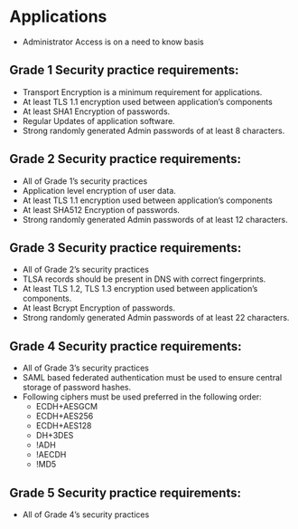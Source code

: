 # Applications
* Administrator Access is on a need to know basis 

## Grade 1 Security practice requirements: 
* Transport Encryption is a minimum requirement for applications.
* At least TLS 1.1 encryption used between application’s components
* At least SHA1 Encryption of passwords.
* Regular Updates of application software. 
* Strong randomly generated Admin passwords of at least 8 characters.

## Grade 2 Security practice requirements: 
* All of Grade 1’s security practices 
* Application level encryption of user data.  
* At least TLS 1.1 encryption used between application’s components
* At least SHA512 Encryption of passwords.
* Strong randomly generated Admin passwords of at least 12 characters.

## Grade 3 Security practice requirements: 
* All of Grade 2’s security practices 
* TLSA records should be present in DNS with correct fingerprints. 
* At least TLS 1.2, TLS 1.3 encryption used between application’s components.
* At least Bcrypt Encryption of passwords.
* Strong randomly generated Admin passwords of at least 22 characters.

## Grade 4 Security practice requirements: 
* All of Grade 3’s security practices 
* SAML based federated authentication must be used to ensure central storage of password hashes. 
* Following ciphers must be used preferred in the following order:
  - ECDH+AESGCM
  - ECDH+AES256
  - ECDH+AES128
  - DH+3DES
  - !ADH
  - !AECDH
  - !MD5

## Grade 5 Security practice requirements: 
* All of Grade 4’s security practices 

